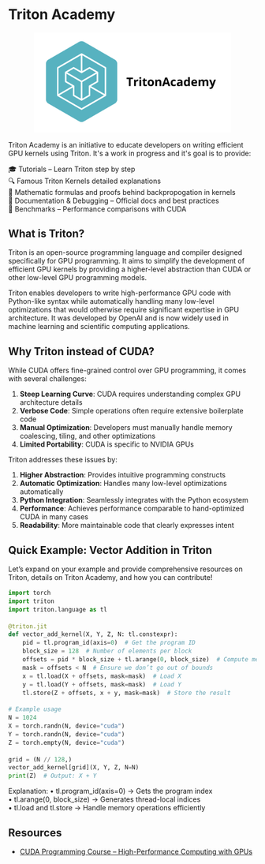 # Triton Academy

<div align="center">
<img src="./assets/logo.png" width="400">
</div>


Triton Academy is an initiative to educate developers on writing efficient GPU kernels using Triton. It's a work in progress and it's goal is to provide:

🎓 Tutorials – Learn Triton step by step  
🔍 Famous Triton Kernels detailed explanations  
📐 Mathematic formulas and proofs behind backpropogation in kernels  
📖 Documentation & Debugging – Official docs and best practices  
🔬 Benchmarks – Performance comparisons with CUDA  

## What is Triton?

Triton is an open-source programming language and compiler designed specifically for GPU programming. It aims to simplify the development of efficient GPU kernels by providing a higher-level abstraction than CUDA or other low-level GPU programming models.

Triton enables developers to write high-performance GPU code with Python-like syntax while automatically handling many low-level optimizations that would otherwise require significant expertise in GPU architecture. It was developed by OpenAI and is now widely used in machine learning and scientific computing applications.

## Why Triton instead of CUDA?

While CUDA offers fine-grained control over GPU programming, it comes with several challenges:

1. **Steep Learning Curve**: CUDA requires understanding complex GPU architecture details
2. **Verbose Code**: Simple operations often require extensive boilerplate code
3. **Manual Optimization**: Developers must manually handle memory coalescing, tiling, and other optimizations
4. **Limited Portability**: CUDA is specific to NVIDIA GPUs

Triton addresses these issues by:

1. **Higher Abstraction**: Provides intuitive programming constructs
2. **Automatic Optimization**: Handles many low-level optimizations automatically
3. **Python Integration**: Seamlessly integrates with the Python ecosystem
4. **Performance**: Achieves performance comparable to hand-optimized CUDA in many cases
5. **Readability**: More maintainable code that clearly expresses intent

## Quick Example: Vector Addition in Triton

Let’s expand on your example and provide comprehensive resources on Triton, details on Triton Academy, and how you can contribute!

```python
import torch
import triton
import triton.language as tl

@triton.jit
def vector_add_kernel(X, Y, Z, N: tl.constexpr):
    pid = tl.program_id(axis=0)  # Get the program ID
    block_size = 128  # Number of elements per block
    offsets = pid * block_size + tl.arange(0, block_size)  # Compute memory offsets
    mask = offsets < N  # Ensure we don’t go out of bounds
    x = tl.load(X + offsets, mask=mask)  # Load X
    y = tl.load(Y + offsets, mask=mask)  # Load Y
    tl.store(Z + offsets, x + y, mask=mask)  # Store the result

# Example usage
N = 1024
X = torch.randn(N, device="cuda")
Y = torch.randn(N, device="cuda")
Z = torch.empty(N, device="cuda")

grid = (N // 128,)
vector_add_kernel[grid](X, Y, Z, N=N)
print(Z)  # Output: X + Y
```

Explanation:
	•	tl.program_id(axis=0) → Gets the program index  
	•	tl.arange(0, block_size) → Generates thread-local indices  
	•	tl.load and tl.store → Handle memory operations efficiently  

## Resources
- [CUDA Programming Course – High-Performance Computing with GPUs](https://www.youtube.com/watch?v=86FAWCzIe_4&t=30156s&pp=ygUNdHJpdG9uIGNvdXJzZQ%3D%3D)
